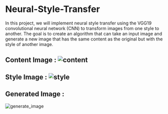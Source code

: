 # Neural-Style-Transfer
In this project, we will implement neural style transfer using the VGG19 convolutional neural network (CNN) to transform images from one style to another. The goal is to create an algorithm that can take an input image and generate a new image that has the same content as the original but with the style of another image.

## Content Image : ![content](https://github.com/user-attachments/assets/f6e5fcc8-39be-4b20-9f68-b4ff0fe8ddc9)

## Style Image : ![style](https://github.com/user-attachments/assets/bd8eb021-591b-45ec-b6c6-6338042d2e4a)

## Generated Image : 
![generate_image](https://github.com/user-attachments/assets/fd9346fc-1ec5-4965-ab74-4c9ab5cf10ed)

